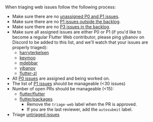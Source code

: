 When triaging web issues follow the following process:

* Make sure there are no [unassigned P0 and P1 issues](https://github.com/flutter/flutter/issues?q=is%3Aopen+is%3Aissue+label%3Ateam-web+label%3AP1%2CP0+no%3Aassignee).
* Make sure there are no [P1 issues outside the backlog](https://github.com/flutter/flutter/issues?q=is%3Aopen+is%3Aissue+label%3Ateam-web+label%3AP1%2CP0+-project%3Aflutter%2F41+).
* Make sure there are no [P3 issues in the backlog](https://github.com/flutter/flutter/issues?q=is%3Aopen+is%3Aissue+project%3Aflutter%2F41+label%3AP3).
* Make sure all assigned issues are either P0 or P1 (if you'd like to become a regular Flutter Web contributor, please ping yjbanov on Discord to be added to this list, and we'll watch that your issues are properly triaged):
  * [harryterkelsen](https://github.com/flutter/flutter/issues?q=is%3Aopen+is%3Aissue+label%3Ateam-web+-label%3AP0%2CP1+assignee%3Aharryterkelsen)
  * [kevmoo](https://github.com/flutter/flutter/issues?q=is%3Aopen+is%3Aissue+label%3Ateam-web+-label%3AP0%2CP1+assignee%3Akevmoo)
  * [mdebbar](https://github.com/flutter/flutter/issues?q=is%3Aopen+is%3Aissue+label%3Ateam-web+-label%3AP0%2CP1+assignee%3Amdebbar)
  * [yjbanov](https://github.com/flutter/flutter/issues?q=is%3Aopen+is%3Aissue+label%3Ateam-web+-label%3AP0%2CP1+assignee%3Ayjbanov)
  * [flutter-zl](https://github.com/flutter/flutter/issues?q=is%3Aopen+is%3Aissue+label%3Ateam-web+-label%3AP0%2CP1+assignee%3Aflutter-zl)
* All [P0 issues](https://github.com/flutter/flutter/issues?q=is%3Aopen+is%3Aissue+label%3Ateam-web+label%3AP0) are assigned and being worked on.
* The list of [P1 issues](https://github.com/flutter/flutter/issues?q=is%3Aopen+is%3Aissue+label%3Ateam-web+label%3AP1) should be manageable (<30 issues)
* Number of open PRs should be manageable (<15):
  * [flutter/flutter](https://github.com/flutter/flutter/pulls?q=is%3Aopen+is%3Apr+label%3Aplatform-web+sort%3Acreated-asc+-is%3Adraft)
  * [flutter/packages](https://github.com/flutter/packages/pulls?q=is%3Aopen+is%3Apr+label%3Atriage-web+sort%3Aupdated-asc+-is%3Adraft)
    * Remove the `triage-web` label when the PR is approved.
    * If you are the last reviewer, add the `autosubmit` label.
* Triage [untriaged issues](https://github.com/flutter/flutter/issues?q=is%3Aissue+is%3Aopen+label%3Ateam-web%2Cfyi-web+-label%3Atriaged-web+no%3Aassignee+-label%3A%22will+need+additional+triage%22+sort%3Aupdated-asc+-label%3A%22waiting+for+customer+response%22+)
